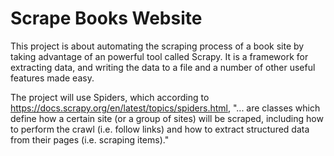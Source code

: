 # Scrape Books Website

This project is about automating the scraping process of a book site by taking advantage of an powerful tool called Scrapy. It is a framework for extracting data, and writing the data to a file and a number of other useful features made easy.

The project will use Spiders, which according to https://docs.scrapy.org/en/latest/topics/spiders.html, "... are classes which define how a certain site (or a group of sites) will be scraped, including how to perform the crawl (i.e. follow links) and how to extract structured data from their pages (i.e. scraping items)."